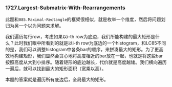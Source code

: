 ### 1727.Largest-Submatrix-With-Rearrangements

此题和```085.Maximal-Rectangle```的框架很相似，就是枚举一个维度，然后将问题划归为另一个以为问题来求解。

我们遍历每行row，考虑如果以i-th row为底边，我们所能构建的最大矩形是什么？此时我们眼中所看到的就是以i-th row为底边的一个histogram，和LC85不同的是，我们可以调整histogram中各条bar的顺序，来拼凑最大的矩形。为了更高效地构建矩形，我们显然会贪心地将高度相近的bar放在一起，也就是将这些bar按照高度从大到小排序。随着矩形的底边越长，代价就是高度越矮。我们横向遍历一遍后，就可以找到最大的矩形面积（宽乘以高）。

本题的答案就是遍历所有底边后，全局最大的矩形。
